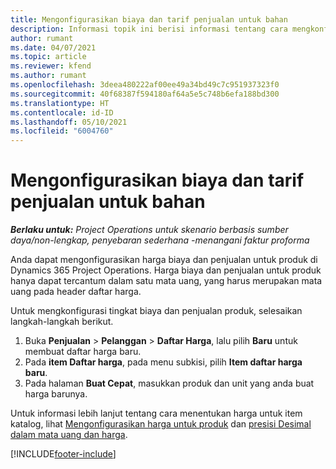 ```yaml
---
title: Mengonfigurasikan biaya dan tarif penjualan untuk bahan
description: Informasi topik ini berisi informasi tentang cara mengkonfigurasi biaya dan tingkat penjualan untuk bahan yang digunakan pada proyek.
author: rumant
ms.date: 04/07/2021
ms.topic: article
ms.reviewer: kfend
ms.author: rumant
ms.openlocfilehash: 3deea480222af00ee49a34bd49c7c951937323f0
ms.sourcegitcommit: 40f68387f594180af64a5e5c748b6efa188bd300
ms.translationtype: HT
ms.contentlocale: id-ID
ms.lasthandoff: 05/10/2021
ms.locfileid: "6004760"
---
```

# <a name="set-up-cost-and-sales-rates-for-materials"></a>Mengonfigurasikan biaya dan tarif penjualan untuk bahan

_**Berlaku untuk:** Project Operations untuk skenario berbasis sumber daya/non-lengkap, penyebaran sederhana -menangani faktur proforma_

Anda dapat mengonfigurasikan harga biaya dan penjualan untuk produk di Dynamics 365 Project Operations. Harga biaya dan penjualan untuk produk hanya dapat tercantum dalam satu mata uang, yang harus merupakan mata uang pada header daftar harga.

Untuk mengkonfigurasi tingkat biaya dan penjualan produk, selesaikan langkah-langkah berikut. 

1. Buka **Penjualan** > **Pelanggan** > **Daftar Harga**, lalu pilih **Baru** untuk membuat daftar harga baru. 
2. Pada **item Daftar harga**, pada menu subkisi, pilih **Item daftar harga baru**. 
3. Pada halaman **Buat Cepat**, masukkan produk dan unit yang anda buat harga barunya.

Untuk informasi lebih lanjut tentang cara menentukan harga untuk item katalog, lihat [Mengonfigurasikan harga untuk produk](/dynamics365/sales-enterprise/create-price-lists-price-list-items-define-pricing-products.md) dan [presisi Desimal dalam mata uang dan harga](/dynamics365/sales-enterprise/decimal-precision-currency-pricing.md).

[!INCLUDE[footer-include](../includes/footer-banner.md)]
